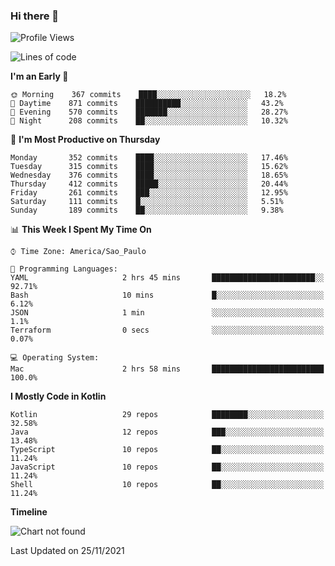 ### Hi there 👋

<!--
**fernandonogueira/fernandonogueira** is a ✨ _special_ ✨ repository because its `README.md` (this file) appears on your GitHub profile.

Here are some ideas to get you started:

- 🔭 I’m currently working on ...
- 🌱 I’m currently learning ...
- 👯 I’m looking to collaborate on ...
- 🤔 I’m looking for help with ...
- 💬 Ask me about ...
- 📫 How to reach me: ...
- 😄 Pronouns: ...
- ⚡ Fun fact: ...
-->

<!--START_SECTION:waka-->
![Profile Views](http://img.shields.io/badge/Profile%20Views-0-blue)

![Lines of code](https://img.shields.io/badge/From%20Hello%20World%20I%27ve%20Written-457326%20lines%20of%20code-blue)

**I'm an Early 🐤** 

```text
🌞 Morning    367 commits    ████░░░░░░░░░░░░░░░░░░░░░   18.2% 
🌆 Daytime    871 commits    ██████████░░░░░░░░░░░░░░░   43.2% 
🌃 Evening    570 commits    ███████░░░░░░░░░░░░░░░░░░   28.27% 
🌙 Night      208 commits    ██░░░░░░░░░░░░░░░░░░░░░░░   10.32%

```
📅 **I'm Most Productive on Thursday** 

```text
Monday       352 commits    ████░░░░░░░░░░░░░░░░░░░░░   17.46% 
Tuesday      315 commits    ████░░░░░░░░░░░░░░░░░░░░░   15.62% 
Wednesday    376 commits    ████░░░░░░░░░░░░░░░░░░░░░   18.65% 
Thursday     412 commits    █████░░░░░░░░░░░░░░░░░░░░   20.44% 
Friday       261 commits    ███░░░░░░░░░░░░░░░░░░░░░░   12.95% 
Saturday     111 commits    █░░░░░░░░░░░░░░░░░░░░░░░░   5.51% 
Sunday       189 commits    ██░░░░░░░░░░░░░░░░░░░░░░░   9.38%

```


📊 **This Week I Spent My Time On** 

```text
⌚︎ Time Zone: America/Sao_Paulo

💬 Programming Languages: 
YAML                     2 hrs 45 mins       ███████████████████████░░   92.71% 
Bash                     10 mins             █░░░░░░░░░░░░░░░░░░░░░░░░   6.12% 
JSON                     1 min               ░░░░░░░░░░░░░░░░░░░░░░░░░   1.1% 
Terraform                0 secs              ░░░░░░░░░░░░░░░░░░░░░░░░░   0.07%

💻 Operating System: 
Mac                      2 hrs 58 mins       █████████████████████████   100.0%

```

**I Mostly Code in Kotlin** 

```text
Kotlin                   29 repos            ████████░░░░░░░░░░░░░░░░░   32.58% 
Java                     12 repos            ███░░░░░░░░░░░░░░░░░░░░░░   13.48% 
TypeScript               10 repos            ██░░░░░░░░░░░░░░░░░░░░░░░   11.24% 
JavaScript               10 repos            ██░░░░░░░░░░░░░░░░░░░░░░░   11.24% 
Shell                    10 repos            ██░░░░░░░░░░░░░░░░░░░░░░░   11.24%

```


**Timeline**

![Chart not found](https://raw.githubusercontent.com/fernandonogueira/fernandonogueira/master/charts/bar_graph.png) 


 Last Updated on 25/11/2021
<!--END_SECTION:waka-->
